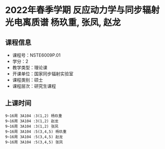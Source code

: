 # 2022年春季学期 反应动力学与同步辐射光电离质谱 杨玖重, 张凤, 赵龙






## 课程信息

- 课程号：NSTE6009P.01
- 学分：2
- 教学类型：理论课
- 开课单位：国家同步辐射实验室
- 课程类别：硕士
- 课程层次：研究生课程

## 上课时间

```
9~16周 3A104 :3(1,2) 杨玖重
9~16周 3A104 :3(1,2) 赵龙
9~16周 3A104 :3(1,2) 张凤
9~16周 3A104 :5(3,4,5) 杨玖重
9~16周 3A104 :5(3,4,5) 赵龙
9~16周 3A104 :5(3,4,5) 张凤
```

